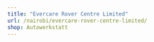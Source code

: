 ```yaml
---
title: "Evercare Rover Centre Limited"
url: /nairobi/evercare-rover-centre-limited/
shop: Autowerkstatt
---
```

